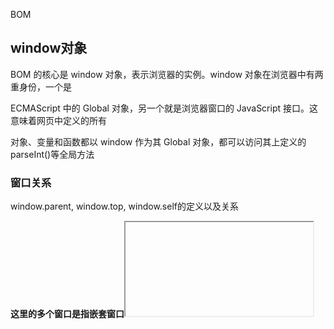 BOM

## window对象

BOM 的核心是 window 对象，表示浏览器的实例。window 对象在浏览器中有两重身份，一个是

ECMAScript 中的 Global 对象，另一个就是浏览器窗口的 JavaScript 接口。这意味着网页中定义的所有

对象、变量和函数都以 window 作为其 Global 对象，都可以访问其上定义的 parseInt()等全局方法

### 窗口关系

window.parent, window.top, window.self的定义以及关系

**这里的多个窗口是指嵌套窗口<iframe>**

- **top对象始终指向最外层窗口，及浏览器窗口本身**
- **parent始终指向当前窗口的父级窗口**，如果当前窗口就是最外层窗口，则parent === top（均为window）
- self其实就是window本身

> 注意和window.opener的区别，window.opener返回打开当前窗口的那个窗口的引用，例如：在 window A 中打开了 window B，B.opener 返回 A.

### 窗口大小

所有现代浏览器都支持 4 个属性：

- **innerWidth和 innerHeight 返回浏览器窗口中页面视口的大小（包含侧边滚动条）**

- outerWidth 和 outerHeight 返回浏览器窗口自身的大小（**不管是在最外层 window 上使用，还是在窗格<frame>中使用**，一定是大于等于inner的，不常用）。

  

**此外，document.documentElement.clientWidth 和 document.documentElement.clientHeight也可以返回页面视口的宽度和高度（但是不包括滚动条）**

### 视口位置

**浏览器窗口尺寸通常无法满足完整显示整个页面**，为此用户**可以通过滚动**在有限的视口中查看文档。

**度量文档相对于视口滚动距离的属性有两对，返回相等的值**：

- window.pageXoffset/window. scrollX 
- window.pageYoffset/window.scrollY。

![image-20231024135819200](https://lwq-img-1312073911.cos.ap-nanjing.myqcloud.com/img/image-20231024135819200.png)



可以使用 scroll()、scrollTo()和 scrollBy()方法**滚动**

**语法**

~~~js
scrollBy(x-coord, y-coord)
scrollBy(options)

~~~

[`options`](https://developer.mozilla.org/zh-CN/docs/Web/API/Window/scrollBy#options)

包含以下参数的字典

- [`top`](https://developer.mozilla.org/zh-CN/docs/Web/API/Window/scrollBy#top)

  指定沿 Y 轴滚动窗口或元素的像素数。

- [`left`](https://developer.mozilla.org/zh-CN/docs/Web/API/Window/scrollBy#left)

  指定沿 X 轴滚动窗口或元素的像素数。

- [`behavior`](https://developer.mozilla.org/zh-CN/docs/Web/API/Window/scrollBy#behavior)

  指定滚动是否应该平滑（`smooth`）、瞬时运动到该位置（`instant`）、或者让浏览器选择（`auto`，默认）。

**示例**

~~~js
// 让元素滚动
element.scrollBy(300, 300);
element.scrollBy({
    top: 100,
    left: 100,
    behavior: 'smooth'
})
~~~

**区别**：**scroll(), scrollTo()是绝对滚动， scrollBy()是相对滚动**

**可以在容器上用也可以在window上用**



### window.open

是用指定的名称将指定的资源加载到新的或已存在的浏览上下文（标签、窗口或 [iframe](https://developer.mozilla.org/zh-CN/docs/Web/HTML/Element/iframe)）中。

~~~js

open()
open(url)
open(url, target)
open(url, target, windowFeatures)

~~~

主要功能就是打开一个新的窗口，第二个参数可以指定名称（如果已经有该名称的窗口则直接打开而不是创建新的），第三个参数是一些配置这些特性包括窗口的默认大小和位置、是否打开最小弹出窗口等选项。

详情见[Window：open() 方法 - Web API 接口参考 | MDN (mozilla.org)](https://developer.mozilla.org/zh-CN/docs/Web/API/Window/open)

### location对象

其中包含有关文档当前位置的信息

重点属性如下

![image-20231024164958794](https://lwq-img-1312073911.cos.ap-nanjing.myqcloud.com/img/image-20231024164958794.png)

通过更改location.href也能够改边当前页面的url

location.serach返回URL的查询字符串，qs库是一个常用的处理查询字符串的库

~~~js
import qs from 'qs';
// 解析查询字符串
const queryObj = qs.parse("name=zhang&age=18");// 输出{name: 'zhangsan', age: '18'}
// 转化obj为查询字符串
const queryString = qs.stringify({name: 'zhangsan', age: 18})// 输出"name=zhangsan&age=18"

~~~

### navigator对象

`navigator` 对象在前端开发中经常用于获取有关客户端浏览器和操作系统的信息，以便执行相应的操作或调整用户体验。以下是 `navigator` 对象在前端中常用的一些功能：

1. **浏览器信息**:
   - 获取浏览器的名称和版本信息，以便进行浏览器特定的代码处理。
   - 例如：`navigator.userAgent` 可用于检测浏览器。
2. **浏览器支持的功能检测**:
   - 检查浏览器是否支持某些特定的功能或API，以便进行特性检测。
   - 例如：`navigator.geolocation` 用于检测浏览器是否支持地理位置服务。。
4. **语言和地区信息**:
   - 获取用户的浏览器首选语言和地区设置，以本地化页面内容。
   - 例如：`navigator.language`。
5. **Cookie 启用检测**:
   - 检查浏览器是否启用了 cookie，以确保可跟踪用户的会话状态。
   - 例如：`navigator.cookieEnabled`。
7. **离线检测**:
   - 通过 `navigator.onLine` 属性检测客户端的在线/离线状态。
   - 这对于处理离线应用程序和同步数据非常有用。
8. **插件检测**:
   - 通过 `navigator.plugins` 属性检测已安装的浏览器插件，以提供相关的功能或提示。
   - 例如：检测 Flash 插件。
9. **媒体设备访问**:
   - `navigator` 提供了访问媒体设备（例如摄像头和麦克风）的接口，以便创建多媒体应用程序。

这些是 `navigator` 对象的一些常见用途，但还有更多属性和方法可用于获取有关客户端环境的信息，以便根据需要调整网站或应用程序的行为。



![image-20231024172506274](https://lwq-img-1312073911.cos.ap-nanjing.myqcloud.com/img/image-20231024172506274.png)

![image-20231024172549067](https://lwq-img-1312073911.cos.ap-nanjing.myqcloud.com/img/image-20231024172549067.png)

### screen对象

用的很少，主要是关于屏幕的信息

### history对象

history 对象表示当前窗口首次使用以来用户的导航历史记录。因为 history 是 window 的属性，

所以每个 window 都有自己的 history 对象。

#### 导航

history.go()方法实现页面的前进后退，负数代表后退如history.go(-1)表示后退一页；history.go(1)代表前进一页

此外，history.back()也代表后退一页，history.forward()代表前进一页

#### 历史状态管理

**在SPA应用中，我们改变了页面的URL而不触发刷新用的就是history.pushState();**

因为 pushState()会创建新的历史记录**，所以也会相应地启用“后退”按钮。此时单击“后退”**

**按钮，就会触发 window 对象上的 popstate 事件**。popstate 事件的事件对象有一个 state 属性，其

中包含通过 pushState()第一个参数传入的 state 对象：

~~~js
window.addEventListener("popstate", (event) => { 
 let state = event.state; 
 if (state) { // 第一个页面加载时状态是 null 
 	processState(state); 
 } 
});
~~~



history.state返回页面的state对象

在 [HTML](https://developer.mozilla.org/zh-CN/docs/Web/HTML) 文档中，**`history.pushState()`** 方法向浏览器的会话历史栈增加了一个条目。

该方法是[异步](https://developer.mozilla.org/zh-CN/docs/Glossary/Asynchronous)的。为 [`popstate`](https://developer.mozilla.org/zh-CN/docs/Web/API/Window/popstate_event) 事件增加监听器，以确定导航何时完成。`state` 参数将在其中可用

~~~js
// 第一个state是个对象，第二个是没用的一个变量设为空字符串即可，第三个就是url（绝对(同源)，相对都可以）
pushState(state, unused)
pushState(state, unused, url)
~~~

也可以使用 **replaceState()**并传入与pushState()同样的前两个参数来更新状态。**此方法更新状态不会创建新历史记录，只会覆盖当前状态**：

**react-router库就是基于此来实现的**

> 要确保通过 pushState()创建的每个“假”URL 背后
>
> 都对应着服务器上一个真实的物理 URL。否则，单击“刷新”按钮会导致 404 错误。所有
>
> 单页应用程序（SPA，Single Page Application）框架都必须通过服务器或客户端的某些配
>
> 置解决这个问题。
